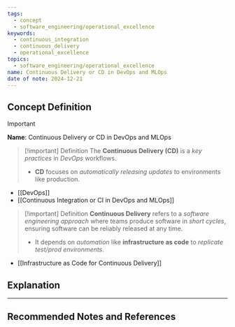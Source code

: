 ```yaml
---
tags:
  - concept
  - software_engineering/operational_excellence
keywords:
  - continuous_integration
  - continuous_delivery
  - operational_excellence
topics:
  - software_engineering/operational_excellence
name: Continuous Delivery or CD in DevOps and MLOps
date of note: 2024-12-21
---
```


## Concept Definition

>[!important]
>**Name**: Continuous Delivery or CD in DevOps and MLOps

>[!important] Definition
>The **Continuous Delivery (CD)** is a *key practices* in *DevOps* workflows. 
>- **CD** focuses on *automatically releasing updates* to environments like production.

- [[DevOps]]
- [[Continuous Integration or CI in DevOps and MLOps]]

>[!important] Definition
>**Continuous Delivery** refers to a *software engineering approach* where teams produce software in *short cycles*, ensuring software can be reliably released at any time. 
>- It depends on *automation* like **infrastructure as code** to *replicate test/prod environments*.

- [[Infrastructure as Code for Continuous Delivery]]


## Explanation





-----------
##  Recommended Notes and References


